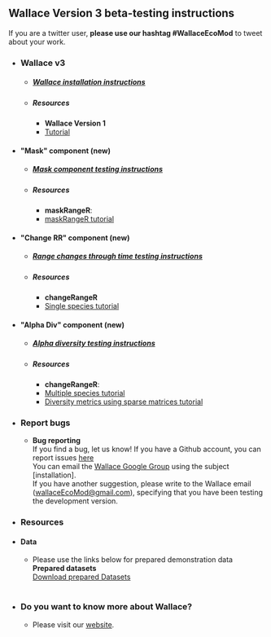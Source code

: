## Wallace Version 3 beta-testing instructions

If you are a twitter user, **please use our hashtag #WallaceEcoMod** to tweet about your work.


* ### **Wallace v3**
  + ##### [Wallace installation instructions](installation_instructions.md)
  + ##### Resources
    + **Wallace Version 1**<br>
    + [Tutorial](https://wallaceecomod.github.io/vignettes/wallace_vignette.html)


* #### **"Mask" component (new)**
  + ##### [Mask component testing instructions](mrw.md)
  + ##### Resources
    + **maskRangeR**:
    + [maskRangeR tutorial](https://cmerow.github.io/maskRangeR/maskRangeR_Tutorial.html)


* #### **"Change RR" component (new)**
  + ##### [Range changes through time testing instructions](crt.md)
  + ##### Resources
    + **changeRangeR**
    + [Single species tutorial](pdf/singleSpeciesMetrics.pdf)


* #### **"Alpha Div" component (new)**
  + ##### [Alpha diversity testing instructions](crr.md)
  + ##### Resources
    + **changeRangeR**:
    + [Multiple species tutorial](pdf/BiodivMetrics.pdf)
    + [Diversity metrics using sparse matrices tutorial](pdf/Diversity_Metrics_Using_Sparse_Matrices.pdf)
    

* ### **Report bugs**
  + **Bug reporting**<br>
If you find a bug, let us know!
If you have a Github account, you can report issues [here](https://github.com/wallaceEcoMod/wallace/issues) <br>
You can email the [Wallace Google Group](https://groups.google.com/g/wallaceEcoMod) using the subject [installation]. <br>
If you have another suggestion, please write to the Wallace email (wallaceEcoMod@gmail.com), specifying that you have been testing the development version.

* ### Resources

* #### Data
  + Please use the links below for prepared demonstration data <br>
**Prepared datasets**<br>
[Download prepared Datasets](Data.md)<br><br>


* ### Do you want to know more about Wallace?
  + Please visit our [website](https://wallaceecomod.github.io/).


